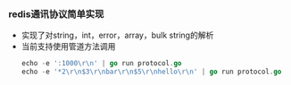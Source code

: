 ### redis通讯协议简单实现

- 实现了对string，int，error，array，bulk string的解析
- 当前支持使用管道方法调用
    ```go
    echo -e ':1000\r\n' | go run protocol.go
    echo -e '*2\r\n$3\r\nbar\r\n$5\r\nhello\r\n' | go run protocol.go
    ```